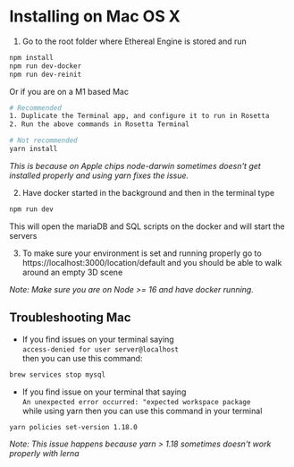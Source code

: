 # Installing on Mac OS X

1. Go to the root folder where Ethereal Engine is stored and run
```bash
npm install
npm run dev-docker
npm run dev-reinit
```
Or if you are on a M1 based Mac
```bash
# Recommended
1. Duplicate the Terminal app, and configure it to run in Rosetta
2. Run the above commands in Rosetta Terminal

# Not recommended
yarn install
```
_This is because on Apple chips node-darwin sometimes doesn't get installed properly and using yarn fixes the issue._

2. Have docker started in the background and then in the terminal type
```bash
npm run dev
```
This will open the mariaDB and SQL scripts on the docker and will start the servers

3. To make sure your environment is set and running properly go to
   https://localhost:3000/location/default and you should be able to walk around an empty 3D scene

_Note: Make sure you are on Node >= 16 and have docker running._

## Troubleshooting Mac
- If you find issues on your terminal saying  
  `access-denied for user server@localhost`  
  then you can use this command:  
```bash
brew services stop mysql
```

- If you find issue on your terminal that saying  
  `An unexpected error occurred: "expected workspace package`  
  while using yarn then you can use this command in your terminal
```bash
yarn policies set-version 1.18.0
```
_Note: This issue happens because yarn > 1.18 sometimes doesn't work properly with lerna_
